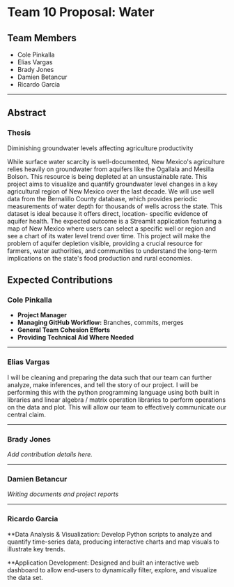 # Team 10 Proposal: Water

## Team Members
- Cole Pinkalla  
- Elias Vargas  
- Brady Jones  
- Damien Betancur  
- Ricardo Garcia  

---

## Abstract

### Thesis
Diminishing groundwater levels affecting agriculture productivity

While surface water scarcity is well-documented, New Mexico's agriculture relies heavily on
groundwater from aquifers like the Ogallala and Mesilla Bolson. This resource is being depleted
at an unsustainable rate. This project aims to visualize and quantify groundwater level changes
in a key agricultural region of New Mexico over the last decade. We will use well data from the
Bernalillo County database, which provides periodic measurements of water depth for
thousands of wells across the state. This dataset is ideal because it offers direct, location-
specific evidence of aquifer health. The expected outcome is a Streamlit application featuring a
map of New Mexico where users can select a specific well or region and see a chart of its water
level trend over time. This project will make the problem of aquifer depletion visible, providing a
crucial resource for farmers, water authorities, and communities to understand the long-term
implications on the state's food production and rural economies.

## Expected Contributions
### Cole Pinkalla
- **Project Manager**
- **Managing GitHub Workflow:** Branches, commits, merges
- **General Team Cohesion Efforts**
- **Providing Technical Aid Where Needed**
---

### Elias Vargas
I will be cleaning and preparing the data such that our team can further analyze, make inferences, and tell the story of our project. I will be performing this with the python programming language using both built in libraries and linear algebra / matrix operation libraries to perform operations on the data and plot. This will allow our team to effectively communicate our central claim.

---

### Brady Jones
*Add contribution details here.*

---

### Damien Betancur
*Writing documents and project reports*

---

### Ricardo Garcia
**Data Analysis & Visualization: Develop Python scripts to analyze and quantify time-series data, producing interactive charts and map visuals to illustrate key trends.

**Application Development: Designed and built an interactive web dashboard to allow end-users to dynamically filter, explore, and visualize the data set.
